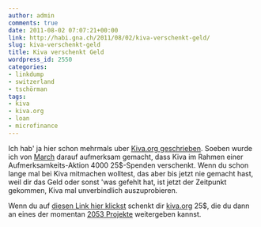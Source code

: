 ```yaml
---
author: admin
comments: true
date: 2011-08-02 07:07:21+00:00
link: http://habi.gna.ch/2011/08/02/kiva-verschenkt-geld/
slug: kiva-verschenkt-geld
title: Kiva verschenkt Geld
wordpress_id: 2550
categories:
- linkdump
- switzerland
- tschörman
tags:
- kiva
- kiva.org
- loan
- microfinance
---
```


Ich hab' ja hier schon mehrmals uber [Kiva.org geschrieben](http://habi.gna.ch/?s=kiva). Soeben wurde ich von [March](http://identi.ca/conversation/77588054) darauf aufmerksam gemacht, dass Kiva im Rahmen einer Aufmerksamkeits-Aktion 4000 25$-Spenden verschenkt. Wenn du schon lange mal bei Kiva mitmachen wolltest, das aber bis jetzt nie gemacht hast, weil dir das Geld oder sonst 'was gefehlt hat, ist jetzt der Zeitpunkt gekommen, Kiva mal unverbindlich auszuprobieren.




Wenn du auf [diesen Link hier klickst](http://kiva.org/invitedby/habi) schenkt dir [kiva.org](http://www.kiva.org/) 25$, die du dann an eines der momentan [2053 Projekte](http://www.kiva.org/lend) weitergeben kannst.
